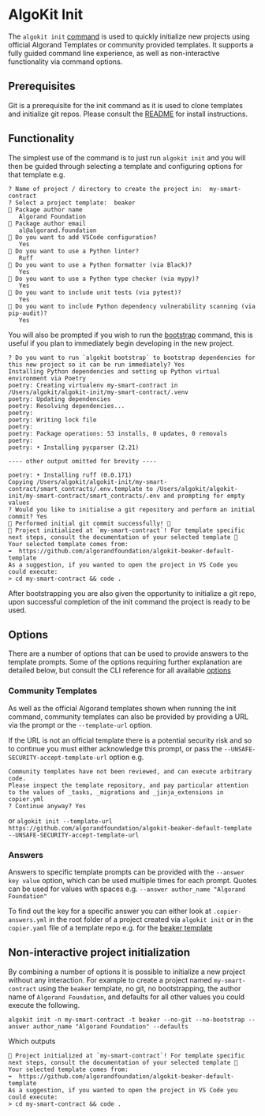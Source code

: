 # AlgoKit Init

The `algokit init` [command](../cli/index.md#init) is used to quickly initialize new projects using official Algorand Templates or community provided templates. It supports a fully guided command line experience, as well as non-interactive functionality via command options.

## Prerequisites
Git is a prerequisite for the init command as it is used to clone templates and initialize git repos. Please consult the [README](../../README.md#install) for install instructions.

## Functionality

The simplest use of the command is to just run `algokit init` and you will then be guided through selecting a template and configuring options for that template e.g.

```
? Name of project / directory to create the project in:  my-smart-contract
? Select a project template:  beaker
🎤 Package author name
   Algorand Foundation
🎤 Package author email
   al@algorand.foundation
🎤 Do you want to add VSCode configuration?
   Yes
🎤 Do you want to use a Python linter?
   Ruff
🎤 Do you want to use a Python formatter (via Black)?
   Yes
🎤 Do you want to use a Python type checker (via mypy)?
   Yes
🎤 Do you want to include unit tests (via pytest)?
   Yes
🎤 Do you want to include Python dependency vulnerability scanning (via pip-audit)?
   Yes
```

You will also be prompted if you wish to run the [bootstrap](../cli/index.md#bootstrap) command, this is useful if you plan to immediately begin developing in the new project.

```
? Do you want to run `algokit bootstrap` to bootstrap dependencies for this new project so it can be run immediately? Yes   
Installing Python dependencies and setting up Python virtual environment via Poetry
poetry: Creating virtualenv my-smart-contract in /Users/algokit/algokit-init/my-smart-contract/.venv
poetry: Updating dependencies
poetry: Resolving dependencies...
poetry:
poetry: Writing lock file
poetry:
poetry: Package operations: 53 installs, 0 updates, 0 removals
poetry:
poetry: • Installing pycparser (2.21)

---- other output omitted for brevity ----

poetry: • Installing ruff (0.0.171)
Copying /Users/algokit/algokit-init/my-smart-contract/smart_contracts/.env.template to /Users/algokit/algokit-init/my-smart-contract/smart_contracts/.env and prompting for empty values
? Would you like to initialise a git repository and perform an initial commit? Yes
🎉 Performed initial git commit successfully! 🎉
🙌 Project initialized at `my-smart-contract`! For template specific next steps, consult the documentation of your selected template 🧐
Your selected template comes from:
➡️  https://github.com/algorandfoundation/algokit-beaker-default-template
As a suggestion, if you wanted to open the project in VS Code you could execute:
> cd my-smart-contract && code .
```

After bootstrapping you are also given the opportunity to initialize a git repo, upon successful completion of the init command the project is ready to be used.

## Options

There are a number of options that can be used to provide answers to the template prompts. Some of the options requiring further explanation are detailed below, but consult the CLI reference for all available [options](../cli/index.md#options-5)

### Community Templates

As well as the official Algorand templates shown when running the init command, community templates can also be provided by providing a URL via the prompt or the `--template-url` option.

If the URL is not an official template there is a potential security risk and so to continue you must either acknowledge this prompt, or pass the `--UNSAFE-SECURITY-accept-template-url` option e.g.

```
Community templates have not been reviewed, and can execute arbitrary code.
Please inspect the template repository, and pay particular attention to the values of _tasks, _migrations and _jinja_extensions in copier.yml
? Continue anyway? Yes
```

or `algokit init --template-url https://github.com/algorandfoundation/algokit-beaker-default-template --UNSAFE-SECURITY-accept-template-url`

### Answers

Answers to specific template prompts can be provided with the `--answer key value` option, which can be used multiple times for each prompt. Quotes can be used for values with spaces e.g. `--answer author_name "Algorand Foundation"`

To find out the key for a specific answer you can either look at `.copier-answers.yml` in the root folder of a project created via `algokit init` or in the `copier.yaml` file of a template repo e.g. for the [beaker template](https://github.com/algorandfoundation/algokit-beaker-default-template/blob/main/copier.yaml)

## Non-interactive project initialization

By combining a number of options it is possible to initialize a new project without any interaction. For example to create a project named `my-smart-contract` using the `beaker` template, no git, no bootstrapping, the author name of `Algorand Foundation`, and defaults for all other values you could execute the following.

`algokit init -n my-smart-contract -t beaker --no-git --no-bootstrap --answer author_name "Algorand Foundation" --defaults`

Which outputs

```
🙌 Project initialized at `my-smart-contract`! For template specific next steps, consult the documentation of your selected template 🧐
Your selected template comes from:
➡️  https://github.com/algorandfoundation/algokit-beaker-default-template
As a suggestion, if you wanted to open the project in VS Code you could execute:
> cd my-smart-contract && code .
```
